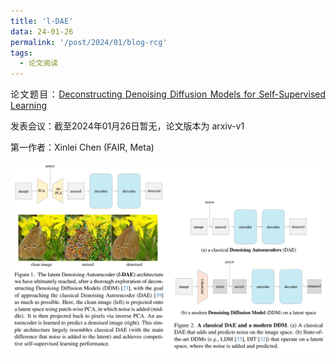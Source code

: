 ```yaml
---
title: 'l-DAE'
data: 24-01-26
permalink: '/post/2024/01/blog-rcg'
tags:
  - 论文阅读
---
```


<p style="text-align:justify; text-justify:inter-ideograph;"> 论文题目：<a href="https://arxiv.org/abs/2401.14404" target="_blank" title="l-DAE">Deconstructing Denoising Diffusion Models for Self-Supervised Learning</a></p>

<p style="text-align:justify; text-justify:inter-ideograph;">发表会议：截至2024年01月26日暂无，论文版本为 arxiv-v1</p>

<p style="text-align:justify; text-justify:inter-ideograph;">第一作者：Xinlei Chen (FAIR, Meta)</p>

![l-DAE Architecture](/images/paper_l-DAE.png)